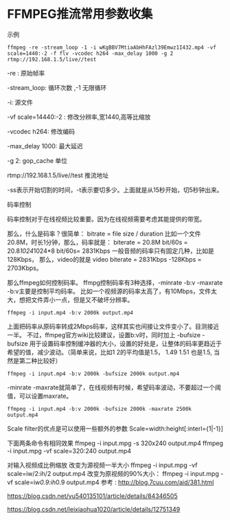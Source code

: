 # FFMPEG推流常用参数收集

示例 
```
ffmpeg -re -stream_loop -1 -i wKgBBV7MtiaAbHhFAzl39Emwz1I432.mp4 -vf scale=1440:-2 -f flv -vcodec h264 -max_delay 1000 -g 2 rtmp://192.168.1.5/live//test
```

-re : 原始帧率

-stream_loop: 循环次数 ,-1 无限循环

-i: 源文件

-vf scale=14440:-2    : 修改分辨率,宽1440,高等比缩放

-vcodec h264: 修改编码

-max_delay 1000: 最大延迟

-g 2: gop_cache 单位

rtmp://192.168.1.5/live//test   推流地址

 

-ss表示开始切割的时间，-t表示要切多少。上面就是从15秒开始，切5秒钟出来。

 

码率控制

码率控制对于在线视频比较重要。因为在线视频需要考虑其能提供的带宽。

那么，什么是码率？很简单： 
bitrate = file size / duration 
比如一个文件20.8M，时长1分钟，那么，码率就是： 
biterate = 20.8M bit/60s = 20.8*1024*1024*8 bit/60s= 2831Kbps 
一般音频的码率只有固定几种，比如是128Kbps， 
那么，video的就是 
video biterate = 2831Kbps -128Kbps = 2703Kbps。

那么ffmpeg如何控制码率。 
ffmpg控制码率有3种选择，-minrate -b:v -maxrate 
-b:v主要是控制平均码率。 
比如一个视频源的码率太高了，有10Mbps，文件太大，想把文件弄小一点，但是又不破坏分辨率。 

```
ffmpeg -i input.mp4 -b:v 2000k output.mp4
```

上面把码率从原码率转成2Mbps码率，这样其实也间接让文件变小了。目测接近一半。 
不过，ffmpeg官方wiki比较建议，设置b:v时，同时加上 -bufsize 
-bufsize 用于设置码率控制缓冲器的大小，设置的好处是，让整体的码率更趋近于希望的值，减少波动。（简单来说，比如1 2的平均值是1.5， 1.49 1.51 也是1.5, 当然是第二种比较好） 

```
ffmpeg -i input.mp4 -b:v 2000k -bufsize 2000k output.mp4
```

-minrate -maxrate就简单了，在线视频有时候，希望码率波动，不要超过一个阈值，可以设置maxrate。 

```
ffmpeg -i input.mp4 -b:v 2000k -bufsize 2000k -maxrate 2500k output.mp4
```

Scale filter的优点是可以使用一些额外的参数
	Scale=width:height[:interl={1|-1}]
	
下面两条命令有相同效果
	ffmpeg -i input.mpg -s 320x240 output.mp4 
	ffmpeg -i input.mpg -vf scale=320:240 output.mp4
 
对输入视频成比例缩放
改变为源视频一半大小
	ffmpeg -i input.mpg -vf scale=iw/2:ih/2 output.mp4
改变为原视频的90%大小：
	ffmpeg -i input.mpg -vf scale=iw*0.9:ih*0.9 output.mp4
参考 : http://blog.7cuu.com/aid/381.html

https://blog.csdn.net/yu540135101/article/details/84346505

https://blog.csdn.net/leixiaohua1020/article/details/12751349
